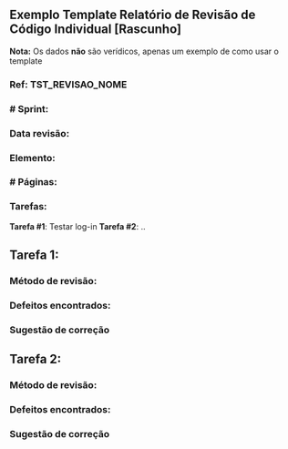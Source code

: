 ## Exemplo Template Relatório de Revisão de Código Individual [Rascunho]
**Nota:** Os dados **não** são verídicos, apenas um exemplo de como usar o template

### Ref: TST_REVISAO_NOME

### # Sprint:

### Data revisão:

### Elemento:

### # Páginas:

### Tarefas:
**Tarefa #1**: Testar log-in
**Tarefa #2**: ..

## Tarefa 1:

### Método de revisão:

### Defeitos encontrados:

### Sugestão de correção

## Tarefa 2:

### Método de revisão:

### Defeitos encontrados:

### Sugestão de correção
